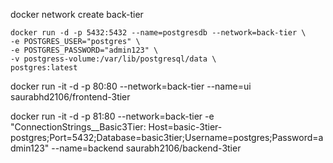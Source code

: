 
docker network create back-tier

```
docker run -d -p 5432:5432 --name=postgresdb --network=back-tier \
-e POSTGRES_USER="postgres" \
-e POSTGRES_PASSWORD="admin123" \
-v postgress-volume:/var/lib/postgresql/data \
postgres:latest

```

docker run -it -d -p 80:80 --network=back-tier  --name=ui saurabhd2106/frontend-3tier

docker run -it -d -p 81:80 --network=back-tier -e "ConnectionStrings__Basic3Tier: Host=basic-3tier-postgres;Port=5432;Database=basic3tier;Username=postgres;Password=admin123" --name=backend saurabh2106/backend-3tier